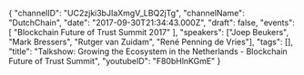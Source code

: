 {
    "channelID": "UC2zjki3bJIaXmgV_LBQ2jTg",
    "channelName": "DutchChain",
    "date": "2017-09-30T21:34:43.000Z",
    "draft": false,
    "events": [
        "Blockchain Future of Trust Summit 2017"
    ],
    "speakers": ["Joep Beukers", "Mark Bressers", "Rutger van Zuidam", "René Penning de Vries"],
    "tags": [],
    "title": "Talkshow: Growing the Ecosystem in the Netherlands - Blockchain Future of Trust Summit",
    "youtubeID": "F80bHlnKGmE"
}

